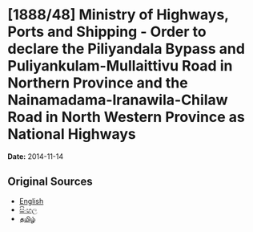 # [1888/48] Ministry of Highways, Ports and Shipping - Order to declare the Piliyandala Bypass and Puliyankulam-Mullaittivu Road in Northern Province and the Nainamadama-Iranawila-Chilaw Road in North Western Province as National Highways

**Date:** 2014-11-14

## Original Sources

- [English](https://documents.gov.lk/view/extra-gazettes/2014/11/1888-48_E.pdf)
- [සිංහල](https://documents.gov.lk/view/extra-gazettes/2014/11/1888-48_S.pdf)
- [தமிழ்](https://documents.gov.lk/view/extra-gazettes/2014/11/1888-48_T.pdf)
